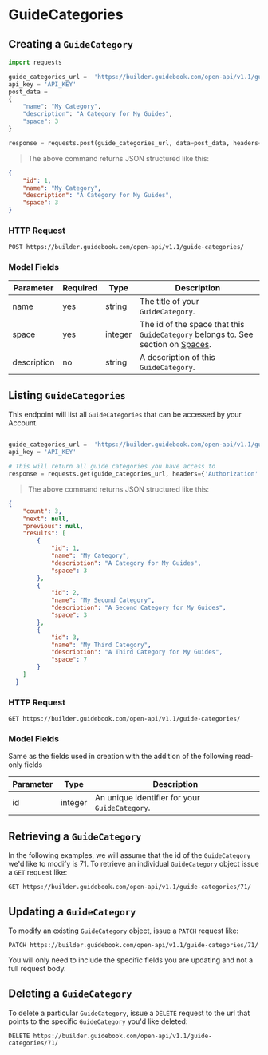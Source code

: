 # GuideCategories

## Creating a `GuideCategory`


```python
import requests

guide_categories_url =  'https://builder.guidebook.com/open-api/v1.1/guide-categories/'
api_key = 'API_KEY'
post_data =
{
    "name": "My Category",
    "description": "A Category for My Guides",
    "space": 3
}

response = requests.post(guide_categories_url, data=post_data, headers={'Authorization': 'JWT ' + api_key})

```

> The above command returns JSON structured like this:

```json
{
    "id": 1,
    "name": "My Category",
    "description": "A Category for My Guides",
    "space": 3
}


```


### HTTP Request

`POST https://builder.guidebook.com/open-api/v1.1/guide-categories/`

### Model Fields

Parameter       | Required  | Type    | Description
---------       | --------  | ------- | -----------
name            | yes | string   | The title of your `GuideCategory`.
space           | yes | integer   | The id of the space that this `GuideCategory` belongs to. See section on [Spaces](#spaces).
description     | no  | string   |  A description of this `GuideCategory`.


## Listing `GuideCategories`

This endpoint will list all `GuideCategories` that can be accessed by your Account.


```python

guide_categories_url =  'https://builder.guidebook.com/open-api/v1.1/guide-categories/'
api_key = 'API_KEY'

# This will return all guide categories you have access to
response = requests.get(guide_categories_url, headers={'Authorization': 'JWT ' + api_key})
```

> The above command returns JSON structured like this:

```json
{
    "count": 3,
    "next": null,
    "previous": null,
    "results": [
        {
            "id": 1,
            "name": "My Category",
            "description": "A Category for My Guides",
            "space": 3
        },
        {
            "id": 2,
            "name": "My Second Category",
            "description": "A Second Category for My Guides",
            "space": 3
        },
        {
            "id": 3,
            "name": "My Third Category",
            "description": "A Third Category for My Guides",
            "space": 7
        }
    ]
  }

```


### HTTP Request

`GET https://builder.guidebook.com/open-api/v1.1/guide-categories/`

### Model Fields

Same as the fields used in creation with the addition of the following read-only fields

Parameter       | Type    | Description
---------       | ------- | -----------
id              | integer  | An unique identifier for your `GuideCategory`.


## Retrieving a `GuideCategory`
In the following examples, we will assume that the id of the `GuideCategory` we'd like to modify is 71.
To retrieve an individual `GuideCategory` object issue a `GET` request like:

`GET https://builder.guidebook.com/open-api/v1.1/guide-categories/71/`

## Updating a `GuideCategory`

To modify an existing `GuideCategory` object, issue a `PATCH` request like:

`PATCH https://builder.guidebook.com/open-api/v1.1/guide-categories/71/`

You will only need to include the specific fields you are updating and not a full request body.

## Deleting a `GuideCategory`

To delete a particular `GuideCategory`, issue a `DELETE` request to the url that points to the specific `GuideCategory` you'd like deleted:

`DELETE https://builder.guidebook.com/open-api/v1.1/guide-categories/71/`
